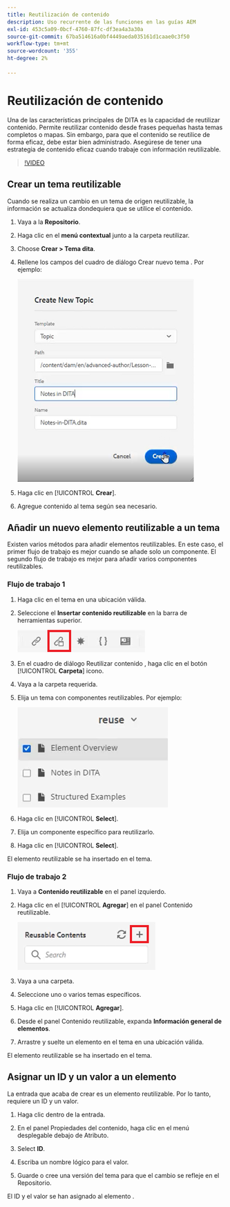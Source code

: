 ```yaml
---
title: Reutilización de contenido
description: Uso recurrente de las funciones en las guías AEM
exl-id: 453c5a09-0bcf-4760-87fc-df3ea4a3a30a
source-git-commit: 67ba514616a0bf4449aeda035161d1caae0c3f50
workflow-type: tm+mt
source-wordcount: '355'
ht-degree: 2%

---
```


# Reutilización de contenido

Una de las características principales de DITA es la capacidad de reutilizar contenido. Permite reutilizar contenido desde frases pequeñas hasta temas completos o mapas.  Sin embargo, para que el contenido se reutilice de forma eficaz, debe estar bien administrado. Asegúrese de tener una estrategia de contenido eficaz cuando trabaje con información reutilizable.

>[!VIDEO](https://video.tv.adobe.com/v/342757?quality=12&learn=on)

## Crear un tema reutilizable

Cuando se realiza un cambio en un tema de origen reutilizable, la información se actualiza dondequiera que se utilice el contenido.

1. Vaya a la **Repositorio**.

1. Haga clic en el **menú contextual** junto a la carpeta reutilizar.

1. Choose **Crear > Tema dita**.

1. Rellene los campos del cuadro de diálogo Crear nuevo tema . Por ejemplo:

   ![Confirmación](images/lesson-8/new-topic-dialog.png)

1. Haga clic en [!UICONTROL **Crear**].

1. Agregue contenido al tema según sea necesario.

## Añadir un nuevo elemento reutilizable a un tema

Existen varios métodos para añadir elementos reutilizables. En este caso, el primer flujo de trabajo es mejor cuando se añade solo un componente. El segundo flujo de trabajo es mejor para añadir varios componentes reutilizables.

### Flujo de trabajo 1

1. Haga clic en el tema en una ubicación válida.

1. Seleccione el **Insertar contenido reutilizable** en la barra de herramientas superior.

   ![Confirmación](images/lesson-8/insert-reuse-icon.png)

1. En el cuadro de diálogo Reutilizar contenido , haga clic en el botón [!UICONTROL **Carpeta**] icono.

1. Vaya a la carpeta requerida.

1. Elija un tema con componentes reutilizables.
Por ejemplo:

   ![Confirmación](images/lesson-8/reusable-topic.png)

1. Haga clic en [!UICONTROL **Select**].

1. Elija un componente específico para reutilizarlo.

1. Haga clic en [!UICONTROL **Select**].

El elemento reutilizable se ha insertado en el tema.

### Flujo de trabajo 2

1. Vaya a **Contenido reutilizable** en el panel izquierdo.

1. Haga clic en el [!UICONTROL **Agregar**] en el panel Contenido reutilizable.

   ![Confirmación](images/lesson-8/reuse-contents-icon.png)

1. Vaya a una carpeta.

1. Seleccione uno o varios temas específicos.

1. Haga clic en [!UICONTROL **Agregar**].

1. Desde el panel Contenido reutilizable, expanda **Información general de elementos**.

1. Arrastre y suelte un elemento en el tema en una ubicación válida.

El elemento reutilizable se ha insertado en el tema.

## Asignar un ID y un valor a un elemento

La entrada que acaba de crear es un elemento reutilizable. Por lo tanto, requiere un ID y un valor.

1. Haga clic dentro de la entrada.

1. En el panel Propiedades del contenido, haga clic en el menú desplegable debajo de Atributo.

1. Select **ID**.

1. Escriba un nombre lógico para el valor.

1. Guarde o cree una versión del tema para que el cambio se refleje en el Repositorio.

El ID y el valor se han asignado al elemento .
